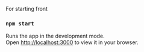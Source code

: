 For starting front

### `npm start`

Runs the app in the development mode.\
Open [http://localhost:3000](http://localhost:3000) to view it in your browser.